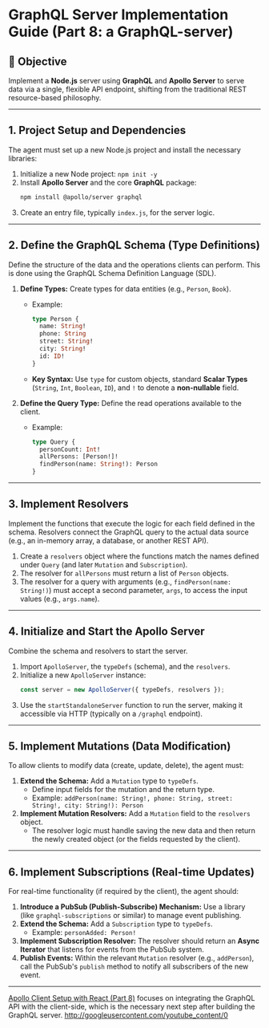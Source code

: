 # GraphQL Server Implementation Guide (Part 8: a GraphQL-server)

## 🎯 Objective
Implement a **Node.js** server using **GraphQL** and **Apollo Server** to serve data via a single, flexible API endpoint, shifting from the traditional REST resource-based philosophy.

***

## 1. Project Setup and Dependencies

The agent must set up a new Node.js project and install the necessary libraries:
1.  Initialize a new Node project: `npm init -y`
2.  Install **Apollo Server** and the core **GraphQL** package:
    ```bash
    npm install @apollo/server graphql
    ```
3.  Create an entry file, typically `index.js`, for the server logic.

***

## 2. Define the GraphQL Schema (Type Definitions)

Define the structure of the data and the operations clients can perform. This is done using the GraphQL Schema Definition Language (SDL).

1.  **Define Types:** Create types for data entities (e.g., `Person`, `Book`).
    * Example:
        ```graphql
        type Person {
          name: String!
          phone: String
          street: String!
          city: String!
          id: ID!
        }
        ```
    * **Key Syntax:** Use `type` for custom objects, standard **Scalar Types** (`String`, `Int`, `Boolean`, `ID`), and `!` to denote a **non-nullable** field.

2.  **Define the Query Type:** Define the read operations available to the client.
    * Example:
        ```graphql
        type Query {
          personCount: Int!
          allPersons: [Person!]!
          findPerson(name: String!): Person
        }
        ```

***

## 3. Implement Resolvers

Implement the functions that execute the logic for each field defined in the schema. Resolvers connect the GraphQL query to the actual data source (e.g., an in-memory array, a database, or another REST API).

1.  Create a `resolvers` object where the functions match the names defined under `Query` (and later `Mutation` and `Subscription`).
2.  The resolver for `allPersons` must return a list of `Person` objects.
3.  The resolver for a query with arguments (e.g., `findPerson(name: String!)`) must accept a second parameter, `args`, to access the input values (e.g., `args.name`).

***

## 4. Initialize and Start the Apollo Server

Combine the schema and resolvers to start the server.

1.  Import `ApolloServer`, the `typeDefs` (schema), and the `resolvers`.
2.  Initialize a new `ApolloServer` instance:
    ```javascript
    const server = new ApolloServer({ typeDefs, resolvers });
    ```
3.  Use the `startStandaloneServer` function to run the server, making it accessible via HTTP (typically on a `/graphql` endpoint).

***

## 5. Implement Mutations (Data Modification)

To allow clients to modify data (create, update, delete), the agent must:

1.  **Extend the Schema:** Add a `Mutation` type to `typeDefs`.
    * Define input fields for the mutation and the return type.
    * Example: `addPerson(name: String!, phone: String, street: String!, city: String!): Person`
2.  **Implement Mutation Resolvers:** Add a `Mutation` field to the `resolvers` object.
    * The resolver logic must handle saving the new data and then return the newly created object (or the fields requested by the client).

***

## 6. Implement Subscriptions (Real-time Updates)

For real-time functionality (if required by the client), the agent should:

1.  **Introduce a PubSub (Publish-Subscribe) Mechanism:** Use a library (like `graphql-subscriptions` or similar) to manage event publishing.
2.  **Extend the Schema:** Add a `Subscription` type to `typeDefs`.
    * Example: `personAdded: Person!`
3.  **Implement Subscription Resolver:** The resolver should return an **Async Iterator** that listens for events from the PubSub system.
4.  **Publish Events:** Within the relevant `Mutation` resolver (e.g., `addPerson`), call the PubSub's `publish` method to notify all subscribers of the new event.

***
[Apollo Client Setup with React (Part 8)](https://www.youtube.com/watch?v=opeltYS_D7k) focuses on integrating the GraphQL API with the client-side, which is the necessary next step after building the GraphQL server.
http://googleusercontent.com/youtube_content/0